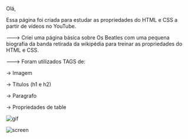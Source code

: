 Olá, 

Essa página foi criada para estudar as propriedades do HTML e CSS a partir de vídeos no YouTube. 

---> Criei uma página básica sobre Os Beatles com uma pequena biografia da banda retirada da wikipédia para treinar as propriedades do HTML e CSS.

---> Foram utilizados TAGS de:

-> Imagem

-> Títulos (h1 e h2)

-> Paragrafo

-> Propriedades de table 


![gif](https://user-images.githubusercontent.com/74380091/149206688-ec87c64c-510d-4839-bc85-efb94485529f.gif)



![screen](https://user-images.githubusercontent.com/74380091/149206877-1dcfb5e4-9793-4174-9479-3e5e7db0d535.png)



